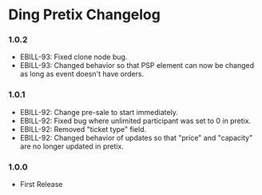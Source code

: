 # Ding Pretix Changelog

### 1.0.2
* EBILL-93: Fixed clone node bug.
* EBILL-93: Changed behavior so that PSP element can now be changed as long as event doesn't have orders.

### 1.0.1
* EBILL-92: Change pre-sale to start immediately.
* EBILL-92: Fixed bug where unlimited participant was set to 0 in pretix. 
* EBILL-92: Removed "ticket type" field. 
* EBILL-92: Changed behavior of updates so that "price" and "capacity" are no longer updated in pretix.

### 1.0.0
* First Release
